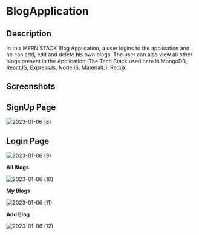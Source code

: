 # BlogApplication

Description
-----------

In this MERN STACK Blog Application, a user logins to the application and he can add, edit and delete his own blogs. The user can also view all other blogs present in the Application. The Tech Stack used here is MongoDB, ReactJS, ExpressJs, NodeJS, MaterialUI, Redux.


Screenshots
-----------


**SignUp Page**
-----------

![2023-01-06 (8)](https://user-images.githubusercontent.com/83487694/211128951-f4af574c-ded3-449c-b10f-79063b92ff49.png)



**Login Page**
-----------

![2023-01-06 (9)](https://user-images.githubusercontent.com/83487694/211129018-ff9bcaac-76ad-474b-bab9-8f9a604471b3.png)



**All Blogs**

![2023-01-06 (10)](https://user-images.githubusercontent.com/83487694/211129099-d3552625-d186-4275-979d-7e9ff4f8597a.png)



**My Blogs**

![2023-01-06 (11)](https://user-images.githubusercontent.com/83487694/211129128-7a9ef36e-a77d-4f62-aec0-ef2dd4834978.png)



**Add Blog**

![2023-01-06 (12)](https://user-images.githubusercontent.com/83487694/211129144-4aec0ee2-1f0b-46de-91d8-f844edecd36a.png)

